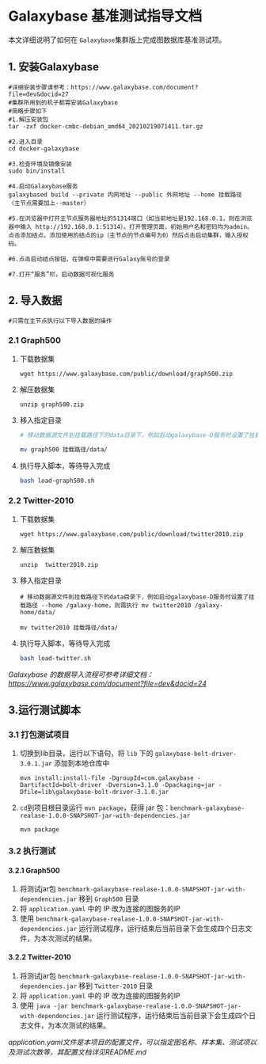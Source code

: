 # Galaxybase 基准测试指导文档

本文详细说明了如何在 `Galaxybase`集群版上完成图数据库基准测试项。

## 1. 安装Galaxybase

```shell
#详细安装步骤请参考：https://www.galaxybase.com/document?file=dev&docid=27
#集群所用到的机子都需安装Galaxybase
#简略步骤如下
#1.解压安装包
tar -zxf docker-cmbc-debian_amd64_20210219071411.tar.gz

#2.进入目录
cd docker-galaxybase

#3.检查环境及镜像安装
sudo bin/install

#4.启动Galaxybase服务
galaxybased build --private 内网地址 --public 外网地址 --home 挂载路径 
（主节点需要加上--master）

#5.在浏览器中打开主节点服务器地址的51314端口（如当前地址是192.168.0.1，则在浏览器中输入 http://192.168.0.1:51314）。打开管理页面，初始用户名和密码均为admin。点击添加结点，添加使用的结点的ip（主节点的节点编号为0）然后点击启动集群，输入授权码。

#6.点击启动结点按钮，在弹框中需要进行Galaxy账号的登录

#7.打开“服务”栏，启动数据可视化服务
```



## 2. 导入数据

`#只需在主节点执行以下导入数据的操作`

### 2.1 Graph500

 1. 下载数据集

    ```
    wget https://www.galaxybase.com/public/download/graph500.zip
    ```

 2. 解压数据集

    ```
    unzip graph500.zip
    ```

 3. 移入指定目录

    ```bash
    # 移动数据源文件到挂载路径下的data目录下，例如启动galaxybase-D服务时设置了挂载路径 --home /galaxy-home，则需执行 mv graph500 /galaxy-home/data/
    
    mv graph500 挂载路径/data/
    ```

 4. 执行导入脚本，等待导入完成

    ```bash
    bash load-graph500.sh
    ```

### 2.2 Twitter-2010

1. 下载数据集

   ```
   wget https://www.galaxybase.com/public/download/twitter2010.zip
   ```

2. 解压数据集

   ```
   unzip  twitter2010.zip
   ```

3. 移入指定目录

   ```
   # 移动数据源文件到挂载路径下的data目录下，例如启动galaxybase-D服务时设置了挂载路径 --home /galaxy-home，则需执行 mv twitter2010 /galaxy-home/data/
   
   mv twitter2010 挂载路径/data/
   ```

4. 执行导入脚本，等待导入完成

   ```bash
   bash load-twitter.sh
   ```

*Galaxybase 的数据导入流程可参考详细文档：https://www.galaxybase.com/document?file=dev&docid=24*



## 3.运行测试脚本

### 3.1 打包测试项目

1. 切换到lib目录，运行以下语句，将 `lib` 下的 `galaxybase-bolt-driver-3.0.1.jar` 添加到本地仓库中

   ```shell
   mvn install:install-file -DgroupId=com.galaxybase -DartifactId=bolt-driver -Dversion=3.1.0 -Dpackaging=jar -Dfile=lib\galaxybase-bolt-driver-3.1.0.jar
   ```

2. `cd`到项目根目录运行 `mvn package`，获得 jar 包：`benchmark-galaxybase-realase-1.0.0-SNAPSHOT-jar-with-dependencies.jar`

   ```shell
   mvn package
   ```


### 3.2 执行测试

#### 3.2.1 Graph500

1. 将测试jar包 `benchmark-galaxybase-realase-1.0.0-SNAPSHOT-jar-with-dependencies.jar` 移到 `Graph500` 目录
2. 将 `application.yaml` 中的 IP 改为连接的图服务的IP
3. 使用 `benchmark-galaxybase-realase-1.0.0-SNAPSHOT-jar-with-dependencies.jar` 运行测试程序，运行结束后当前目录下会生成四个日志文件，为本次测试的结果。

#### 3.2.2 Twitter-2010

1. 将测试jar包 `benchmark-galaxybase-realase-1.0.0-SNAPSHOT-jar-with-dependencies.jar` 移到 `Twitter-2010` 目录
2. 将 `application.yaml` 中的 IP 改为连接的图服务的IP
3. 使用 `java -jar benchmark-galaxybase-realase-1.0.0-SNAPSHOT-jar-with-dependencies.jar` 运行测试程序，运行结束后当前目录下会生成四个日志文件，为本次测试的结果。





*application.yaml文件是本项目的配置文件，可以指定图名称、样本集、测试项以及测试次数等，其配置文档详见README.md*

